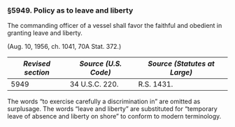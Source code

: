 ### §5949. Policy as to leave and liberty ###

The commanding officer of a vessel shall favor the faithful and obedient in granting leave and liberty.

(Aug. 10, 1956, ch. 1041, 70A Stat. 372.)

|*Revised section*|*Source (U.S. Code)*|*Source (Statutes at Large)*|
|-----------------|--------------------|----------------------------|
|      5949       |   34 U.S.C. 220.   |         R.S. 1431.         |

The words “to exercise carefully a discrimination in” are omitted as surplusage. The words “leave and liberty” are substituted for “temporary leave of absence and liberty on shore” to conform to modern terminology.